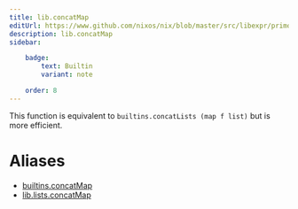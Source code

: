 ```yaml
---
title: lib.concatMap
editUrl: https://www.github.com/nixos/nix/blob/master/src/libexpr/primops.cc
description: lib.concatMap
sidebar:

    badge:
        text: Builtin
        variant: note

    order: 8
---
```


This function is equivalent to `builtins.concatLists (map f list)`
but is more efficient.


# Aliases

- [builtins.concatMap](/nix-doc-comments/reference/builtins/builtins-concatmap)
- [lib.lists.concatMap](/nix-doc-comments/reference/lib/lists/lib-lists-concatmap)


